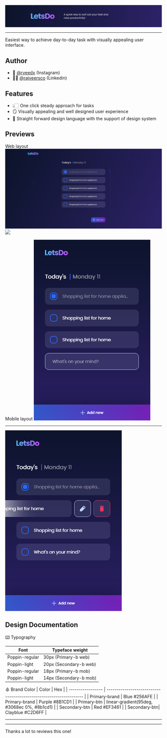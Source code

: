 
<img src="https://github.com/rajveersco/LetsDo/blob/master/Preview/Group%203599%402x.png">
<hr>
Easiest way to achieve day-to-day task with visually appealing user interface.


## Author

- 🥷 [@rveedx](https://www.instagram.com/rveedx/) (Instagram)
-  👨‍💻 [@rajveersco](https://www.linkedin.com/in/rajveersco/) (Linkedin)

## Features

- 👆🏻 One click steady approach for tasks
- 🪞 Visually appealing and well designed user experience
- 📁 Straight forward design language with the support of design system


## Previews

Web layout
<img src="https://github.com/rajveersco/LetsDo/blob/master/Preview/HOME%402x.png">
<img src="https://github.com/rajveersco/LetsDo/blob/master/Preview/Home%20%E2%80%93%202%402x.png">

Mobile layout
<img src="https://github.com/rajveersco/LetsDo/blob/master/Preview/Mobile%201%402x.png">
<hr>
<img src="https://github.com/rajveersco/LetsDo/blob/master/Preview/Mobile%202%402x.png">

## Design Documentation

⌨️ Typography

| Font           | Typeface weight                                                                |
| ----------------- | ------------------------------------------------------------------ |
| Poppin-regular |  30px (Primary-b web) |
| Poppin-light| 20px (Secondary-b web) |
| Poppin-regular | 18px (Primary-b mob) |
| Poppin-light | 14px (Secondary-b mob) |


🩸 Brand Color
| Color             | Hex                                                                |
| ----------------- | ------------------------------------------------------------------ |
| Primary-brand | Blue #256AFE |
| Primary-brand | Purple #8B1CD1 |
| Primary-btn | linear-gradient(95deg, #3068ec 0%, #8b1cd1) |
| Secondary-btn | Red #EF3461 |
| Secondary-btn| Clayblue #C2D6FF |

<hr>
<hr>
Thanks a lot to reviews this one!


